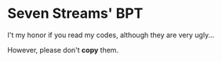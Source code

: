 # Seven Streams' BPT
I't my honor if you read my codes, although they are very ugly...

However, please don't **copy** them.
